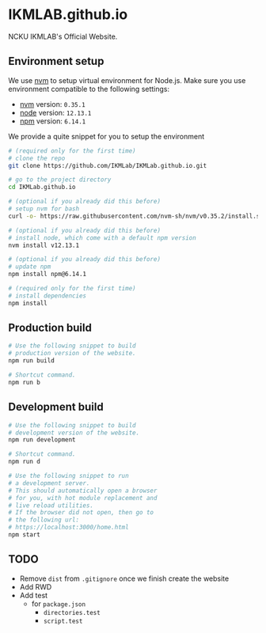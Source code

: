# IKMLAB.github.io

NCKU IKMLAB's Official Website.

## Environment setup

We use [nvm](https://github.com/nvm-sh/nvm) to setup virtual environment for Node.js.
Make sure you use environment compatible to the following settings:

- [nvm](https://github.com/nvm-sh/nvm) version: `0.35.1`
- [node](https://nodejs.org/en/) version: `12.13.1`
- [npm](https://www.npmjs.com/) version: `6.14.1`

We provide a quite snippet for you to setup the environment

```sh
# (required only for the first time)
# clone the repo
git clone https://github.com/IKMLab/IKMLab.github.io.git

# go to the project directory
cd IKMLab.github.io

# (optional if you already did this before)
# setup nvm for bash
curl -o- https://raw.githubusercontent.com/nvm-sh/nvm/v0.35.2/install.sh | bash

# (optional if you already did this before)
# install node, which come with a default npm version
nvm install v12.13.1

# (optional if you already did this before)
# update npm
npm install npm@6.14.1

# (required only for the first time)
# install dependencies
npm install
```

## Production build

```sh
# Use the following snippet to build
# production version of the website.
npm run build

# Shortcut command.
npm run b
```

## Development build

```sh
# Use the following snippet to build
# development version of the website.
npm run development

# Shortcut command.
npm run d

# Use the following snippet to run
# a development server.
# This should automatically open a browser
# for you, with hot module replacement and
# live reload utilities.
# If the browser did not open, then go to
# the following url:
# https://localhost:3000/home.html
npm start
```

## TODO

- Remove `dist` from `.gitignore` once we finish create the website
- Add RWD
- Add test
  - for `package.json`
    - `directories.test`
    - `script.test`
